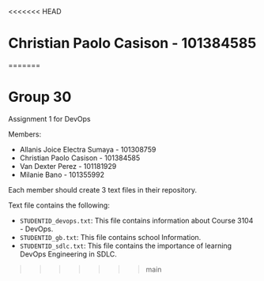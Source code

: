 <<<<<<< HEAD
# Christian Paolo Casison - 101384585
=======
# Group 30

Assignment 1 for DevOps

Members:
- Allanis Joice Electra Sumaya - 101308759 
- Christian Paolo Casison - 101384585 
- Van Dexter Perez - 101181929
- Milanie Bano - 101355992

Each member should create 3 text files in their repository.

Text file contains the following:
- `STUDENTID_devops.txt`: This file contains information about Course 3104 - DevOps.
- `STUDENTID_gb.txt`: This file contains school Information.
- `STUDENTID_sdlc.txt`: This file contains the importance of learning DevOps Engineering in SDLC.
>>>>>>> main
